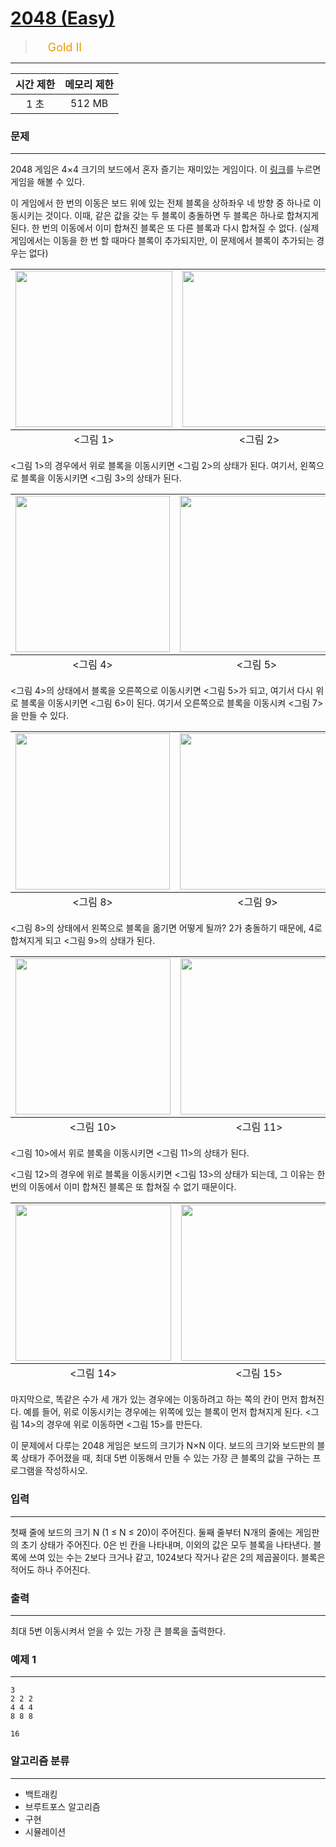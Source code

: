 # [2048 (Easy)](https://www.acmicpc.net/problem/12100)

> <img src="https://d2gd6pc034wcta.cloudfront.net/tier/14.svg" width="16" heigth="21" style = "vertical-align: middle;"/>&nbsp;<span style="font-size: 18px; color: #ec9a00;">Gold II</span>

***

<div align="center">

|시간 제한|메모리 제한|
|:---:|:---:|
|1 초 |512 MB|

</div>

### 문제

***

2048 게임은 4×4 크기의 보드에서 혼자 즐기는 재미있는 게임이다. 이 <a href="https://gabrielecirulli.github.io/2048/">링크</a>를 누르면 게임을 해볼 수 있다.

이 게임에서 한 번의 이동은 보드 위에 있는 전체 블록을 상하좌우 네 방향 중 하나로 이동시키는 것이다. 이때, 같은 값을 갖는 두 블록이 충돌하면 두 블록은 하나로 합쳐지게 된다. 한 번의 이동에서 이미 합쳐진 블록은 또 다른 블록과 다시 합쳐질 수 없다. (실제 게임에서는 이동을 한 번 할 때마다 블록이 추가되지만, 이 문제에서 블록이 추가되는 경우는 없다)

<table class="table">
<tbody>
<tr>
<td style="text-align:center"><img alt="" src="https://onlinejudgeimages.s3-ap-northeast-1.amazonaws.com/problem/12094/1.png" style="height:250px; width:251px"/></td>
<td style="text-align:center"><img alt="" src="https://onlinejudgeimages.s3-ap-northeast-1.amazonaws.com/problem/12094/2.png" style="height:250px; width:246px"/></td>
<td style="text-align:center"><img alt="" src="https://onlinejudgeimages.s3-ap-northeast-1.amazonaws.com/problem/12094/3.png" style="height:250px; width:250px"/></td>
</tr>
</tbody>
<tfoot>
<tr>
<td style="text-align:center">&lt;그림 1&gt;</td>
<td style="text-align:center">&lt;그림 2&gt;</td>
<td style="text-align:center">&lt;그림 3&gt;</td>
</tr>
</tfoot>
</table>

&lt;그림 1&gt;의 경우에서 위로 블록을 이동시키면 &lt;그림 2&gt;의 상태가 된다. 여기서, 왼쪽으로 블록을 이동시키면 &lt;그림 3&gt;의 상태가 된다.

<table class="table">
<tbody>
<tr>
<td style="text-align:center"><img alt="" src="https://onlinejudgeimages.s3-ap-northeast-1.amazonaws.com/problem/12094/4.png" style="height:250px; width:247px"/></td>
<td style="text-align:center"><img alt="" src="https://onlinejudgeimages.s3-ap-northeast-1.amazonaws.com/problem/12094/5.png" style="height:250px; width:246px"/></td>
<td style="text-align:center"><img alt="" src="https://onlinejudgeimages.s3-ap-northeast-1.amazonaws.com/problem/12094/6.png" style="height:250px; width:247px"/></td>
<td style="text-align:center"><img alt="" src="https://onlinejudgeimages.s3-ap-northeast-1.amazonaws.com/problem/12094/7.png" style="height:250px; width:250px"/></td>
</tr>
</tbody>
<tfoot>
<tr>
<td style="text-align:center">&lt;그림 4&gt;</td>
<td style="text-align:center">&lt;그림 5&gt;</td>
<td style="text-align:center">&lt;그림 6&gt;</td>
<td style="text-align:center">&lt;그림 7&gt;</td>
</tr>
</tfoot>
</table>

&lt;그림 4&gt;의 상태에서 블록을 오른쪽으로 이동시키면 &lt;그림 5&gt;가 되고, 여기서 다시 위로 블록을 이동시키면 &lt;그림 6&gt;이 된다. 여기서 오른쪽으로 블록을 이동시켜 &lt;그림 7&gt;을 만들 수 있다.

<table class="table">
<tbody>
<tr>
<td style="text-align:center"><img alt="" src="https://onlinejudgeimages.s3-ap-northeast-1.amazonaws.com/problem/12094/8.png" style="height:250px; width:247px"/></td>
<td style="text-align:center"><img alt="" src="https://onlinejudgeimages.s3-ap-northeast-1.amazonaws.com/problem/12094/10.png" style="height:250px; width:249px"/></td>
</tr>
</tbody>
<tfoot>
<tr>
<td style="text-align:center">&lt;그림 8&gt;</td>
<td style="text-align:center">&lt;그림 9&gt;</td>
</tr>
</tfoot>
</table>

&lt;그림 8&gt;의 상태에서 왼쪽으로 블록을 옮기면 어떻게 될까? 2가 충돌하기 때문에, 4로 합쳐지게 되고 &lt;그림 9&gt;의 상태가 된다.

<table class="table">
<tbody>
<tr>
<td style="text-align:center"><img alt="" src="https://onlinejudgeimages.s3-ap-northeast-1.amazonaws.com/problem/12094/17.png" style="height:250px; width:248px"/></td>
<td style="text-align:center"><img alt="" src="https://onlinejudgeimages.s3-ap-northeast-1.amazonaws.com/problem/12094/18.png" style="height:250px; width:252px"/></td>
<td style="text-align:center"><img alt="" src="https://onlinejudgeimages.s3-ap-northeast-1.amazonaws.com/problem/12094/19.png" style="height:250px; width:250px"/></td>
<td style="text-align:center"><img alt="" src="https://onlinejudgeimages.s3-ap-northeast-1.amazonaws.com/problem/12094/20.png" style="height:250px; width:250px"/></td>
</tr>
</tbody>
<tfoot>
<tr>
<td style="text-align:center">&lt;그림 10&gt;</td>
<td style="text-align:center">&lt;그림 11&gt;</td>
<td style="text-align:center">&lt;그림 12&gt;</td>
<td style="text-align:center">&lt;그림 13&gt;</td>
</tr>
</tfoot>
</table>

&lt;그림 10&gt;에서 위로 블록을 이동시키면 &lt;그림 11&gt;의 상태가 된다. 

&lt;그림 12&gt;의 경우에 위로 블록을 이동시키면 &lt;그림 13&gt;의 상태가 되는데, 그 이유는 한 번의 이동에서 이미 합쳐진 블록은 또 합쳐질 수 없기 때문이다.

<table class="table">
<tbody>
<tr>
<td style="text-align:center"><img alt="" src="https://onlinejudgeimages.s3-ap-northeast-1.amazonaws.com/problem/12094/21.png" style="height:250px; width:249px"/></td>
<td style="text-align:center"><img alt="" src="https://onlinejudgeimages.s3-ap-northeast-1.amazonaws.com/problem/12094/22.png" style="height:250px; width:249px"/></td>
</tr>
</tbody>
<tfoot>
<tr>
<td style="text-align:center">&lt;그림 14&gt;</td>
<td style="text-align:center">&lt;그림 15&gt;</td>
</tr>
</tfoot>
</table>

마지막으로, 똑같은 수가 세 개가 있는 경우에는 이동하려고 하는 쪽의 칸이 먼저 합쳐진다. 예를 들어, 위로 이동시키는 경우에는 위쪽에 있는 블록이 먼저 합쳐지게 된다. &lt;그림 14&gt;의 경우에 위로 이동하면 &lt;그림 15&gt;를 만든다.

이 문제에서 다루는 2048 게임은 보드의 크기가 N×N 이다. 보드의 크기와 보드판의 블록 상태가 주어졌을 때, 최대 5번 이동해서 만들 수 있는 가장 큰 블록의 값을 구하는 프로그램을 작성하시오.

### 입력

***

첫째 줄에 보드의 크기 N (1 ≤ N ≤ 20)이 주어진다. 둘째 줄부터 N개의 줄에는 게임판의 초기 상태가 주어진다. 0은 빈 칸을 나타내며, 이외의 값은 모두 블록을 나타낸다. 블록에 쓰여 있는 수는 2보다 크거나 같고, 1024보다 작거나 같은 2의 제곱꼴이다. 블록은 적어도 하나 주어진다.

### 출력

***

최대 5번 이동시켜서 얻을 수 있는 가장 큰 블록을 출력한다.

### 예제 1

***

```
3
2 2 2
4 4 4
8 8 8
```

```
16
```

### 알고리즘 분류

***

* 백트래킹
* 브루트포스 알고리즘
* 구현
* 시뮬레이션

